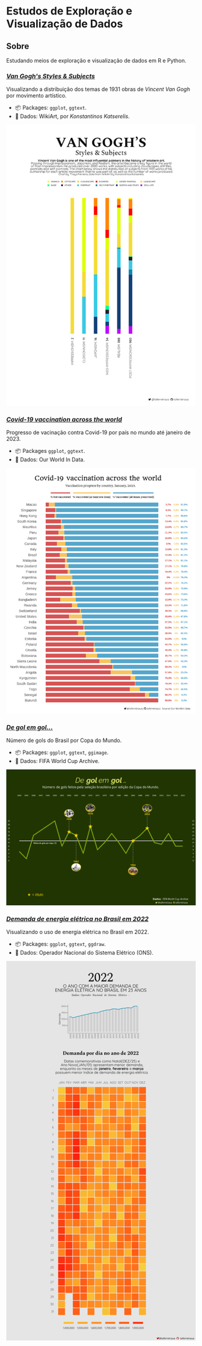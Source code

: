 # Estudos de Exploração e Visualização de Dados

## Sobre
 Estudando meios de exploração e visualização de dados em R e Python.

  ### **[_Van Gogh's Styles & Subjects_](Van-Gogh-Styles)**
  Visualizando a distribuição dos temas de 1931 obras de _Vincent Van Gogh_ por movimento artístico.
  - 📦 Packages: `ggplot`, `ggtext`.
  - 💾 Dados: WikiArt, por _Konstantinos Katserelis_.
  
  ![Screenshot](Van-Gogh-Styles/Van-Gogh-Styles-Subjects.png)
  
  
  ### **[_Covid-19 vaccination across the world_](World-Vaccination-Covid19)**
  Progresso de vacinação contra Covid-19 por país no mundo até janeiro de 2023.
  - 📦 Packages `ggplot`, `ggtext`.
  - 💾 Dados: Our World In Data.
  
  ![Screenshot](World-Vaccination-Covid19/World-Vaccination-Covid19.png)
  
  
  ### **[_De gol em gol..._](Brasil-WorldCup)**
  Número de gols do Brasil por Copa do Mundo.
  - 📦 Packages: `ggplot`, `ggtext`, `ggimage`.
  - 💾 Dados: FIFA World Cup Archive.
  
  ![Screenshot](Brasil-WorldCup/Brasil-Copa.png)
  
  
  ### **[_Demanda de energia elétrica no Brasil em 2022_](Brasil-ONS)**
  Visualizando o uso de energia elétrica no Brasil em 2022.
  - 📦 Packages: `ggplot`, `ggtext`, `ggdraw`.
  - 💾 Dados: Operador Nacional do Sistema Elétrico (ONS).
  
  ![Screenshot](Brasil-ONS/BrasilONS.png)
 
